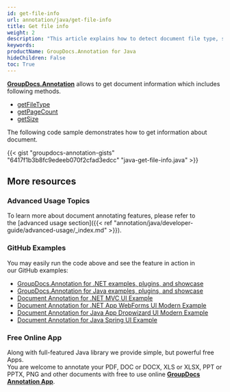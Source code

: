 ```yaml
---
id: get-file-info
url: annotation/java/get-file-info
title: Get file info
weight: 2
description: "This article explains how to detect document file type, size and calculate pages count when annotate documents or images with GroupDocs.Annotation."
keywords: 
productName: GroupDocs.Annotation for Java
hideChildren: False
toc: True
---
```


**[GroupDocs.Annotation](https://products.groupdocs.com/annotation/java)** allows to get document information which includes following methods.

*   [getFileType](https://apireference.groupdocs.com/java/annotation/com.groupdocs.annotation/IDocumentInfo#getFileType())
*   [getPageCount](https://apireference.groupdocs.com/java/annotation/com.groupdocs.annotation/IDocumentInfo#getPageCount())
*   [getSize](https://apireference-qa.groupdocs.com/java/annotation/com.groupdocs.annotation/IDocumentInfo#getSize())

The following code sample demonstrates how to get information about document.

{{< gist "groupdocs-annotation-gists" "6417f1b3b8fc9edeeb070f2cfad3edcc" "java-get-file-info.java" >}}

## More resources
### Advanced Usage Topics
To learn more about document annotating features, please refer to the [advanced usage section]({{< ref "annotation/java/developer-guide/advanced-usage/_index.md" >}}).

### GitHub Examples
You may easily run the code above and see the feature in action in our GitHub examples:

*   [GroupDocs.Annotation for .NET examples, plugins, and showcase](https://github.com/groupdocs-annotation/GroupDocs.Annotation-for-.NET)
*   [GroupDocs.Annotation for Java examples, plugins, and showcase](https://github.com/groupdocs-annotation/GroupDocs.Annotation-for-Java)
*   [Document Annotation for .NET MVC UI Example](https://github.com/groupdocs-annotation/GroupDocs.Annotation-for-.NET-MVC)
*   [Document Annotation for .NET App WebForms UI Modern Example](https://github.com/groupdocs-annotation/GroupDocs.Annotation-for-.NET-WebForms)
*   [Document Annotation for Java App Dropwizard UI Modern Example](https://github.com/groupdocs-annotation/GroupDocs.Annotation-for-Java-Dropwizard)
*   [Document Annotation for Java Spring UI Example](https://github.com/groupdocs-annotation/GroupDocs.Annotation-for-Java-Spring)

### Free Online App
Along with full-featured Java library we provide simple, but powerful free Apps.  
You are welcome to annotate your PDF, DOC or DOCX, XLS or XLSX, PPT or PPTX, PNG and other documents with free to use online **[GroupDocs Annotation App](https://products.groupdocs.app/annotation)**.
